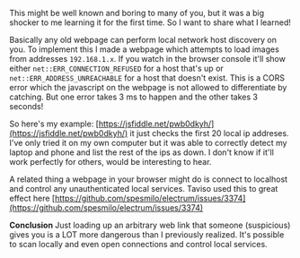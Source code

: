 This might be well known and boring to many of you, but it was a big shocker to me learning it for the first time. So I want to share what I learned!

Basically any old webpage can perform local network host discovery on you. To implement this I made a webpage which attempts to load images from addresses `192.168.1.x`. If you watch in the browser console it'll show either `net::ERR_CONNECTION_REFUSED` for a host that's up or `net::ERR_ADDRESS_UNREACHABLE` for a host that doesn't exist.  This is a CORS error which the javascript on the webpage is not allowed to differentiate by catching. But one error takes 3 ms to happen and the other takes 3 seconds!

So here's my example: [https://jsfiddle.net/pwb0dkyh/](https://jsfiddle.net/pwb0dkyh/) it just checks the first 20 local ip addreses. I've only tried it on my own computer but it was able to correctly detect my laptop and phone and list the rest of the ips as down. I don't know if it'll work perfectly for others, would be interesting to hear.

A related thing a webpage in your browser might do is connect to localhost and control any unauthenticated local services. Taviso used this to great effect here [https://github.com/spesmilo/electrum/issues/3374](https://github.com/spesmilo/electrum/issues/3374)

**Conclusion** Just loading up an arbitrary web link that someone (suspicious) gives you is a LOT more dangerous than I previously realized. It's possible to scan locally and even open connections and control local services.

